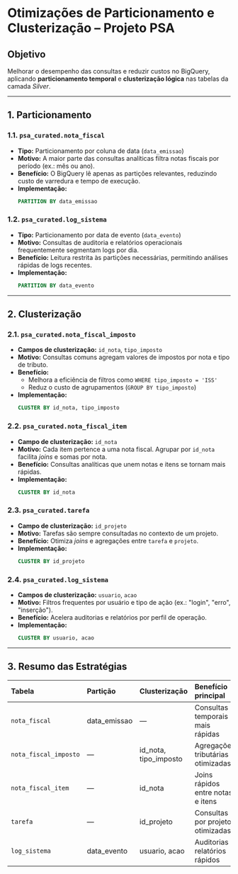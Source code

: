 # Otimizações de Particionamento e Clusterização – Projeto PSA

## Objetivo
Melhorar o desempenho das consultas e reduzir custos no BigQuery, aplicando **particionamento temporal** e **clusterização lógica** nas tabelas da camada *Silver*.

---

## 1. Particionamento

### 1.1. `psa_curated.nota_fiscal`
- **Tipo:** Particionamento por coluna de data (`data_emissao`)  
- **Motivo:** A maior parte das consultas analíticas filtra notas fiscais por período (ex.: mês ou ano).  
- **Benefício:** O BigQuery lê apenas as partições relevantes, reduzindo custo de varredura e tempo de execução.  
- **Implementação:**
  ```sql
  PARTITION BY data_emissao
  ```

### 1.2. `psa_curated.log_sistema`
- **Tipo:** Particionamento por data de evento (`data_evento`)  
- **Motivo:** Consultas de auditoria e relatórios operacionais frequentemente segmentam logs por dia.  
- **Benefício:** Leitura restrita às partições necessárias, permitindo análises rápidas de logs recentes.  
- **Implementação:**
  ```sql
  PARTITION BY data_evento
  ```

---

## 2. Clusterização

### 2.1. `psa_curated.nota_fiscal_imposto`
- **Campos de clusterização:** `id_nota`, `tipo_imposto`  
- **Motivo:** Consultas comuns agregam valores de impostos por nota e tipo de tributo.  
- **Benefício:**  
  - Melhora a eficiência de filtros como `WHERE tipo_imposto = 'ISS'`  
  - Reduz o custo de agrupamentos (`GROUP BY tipo_imposto`)  
- **Implementação:**
  ```sql
  CLUSTER BY id_nota, tipo_imposto
  ```

### 2.2. `psa_curated.nota_fiscal_item`
- **Campo de clusterização:** `id_nota`  
- **Motivo:** Cada item pertence a uma nota fiscal. Agrupar por `id_nota` facilita *joins* e somas por nota.  
- **Benefício:** Consultas analíticas que unem notas e itens se tornam mais rápidas.  
- **Implementação:**
  ```sql
  CLUSTER BY id_nota
  ```

### 2.3. `psa_curated.tarefa`
- **Campo de clusterização:** `id_projeto`  
- **Motivo:** Tarefas são sempre consultadas no contexto de um projeto.  
- **Benefício:** Otimiza *joins* e agregações entre `tarefa` e `projeto`.  
- **Implementação:**
  ```sql
  CLUSTER BY id_projeto
  ```

### 2.4. `psa_curated.log_sistema`
- **Campos de clusterização:** `usuario`, `acao`  
- **Motivo:** Filtros frequentes por usuário e tipo de ação (ex.: "login", "erro", "inserção").  
- **Benefício:** Acelera auditorias e relatórios por perfil de operação.  
- **Implementação:**
  ```sql
  CLUSTER BY usuario, acao
  ```

---

## 3. Resumo das Estratégias

| Tabela | Partição | Clusterização | Benefício principal |
|:--|:--|:--|:--|
| `nota_fiscal` | data_emissao | — | Consultas temporais mais rápidas |
| `nota_fiscal_imposto` | — | id_nota, tipo_imposto | Agregações tributárias otimizadas |
| `nota_fiscal_item` | — | id_nota | Joins rápidos entre notas e itens |
| `tarefa` | — | id_projeto | Consultas por projeto otimizadas |
| `log_sistema` | data_evento | usuario, acao | Auditorias e relatórios rápidos |
